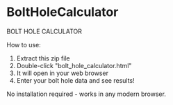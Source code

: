 # BoltHoleCalculator

BOLT HOLE CALCULATOR

How to use:
1. Extract this zip file
2. Double-click "bolt_hole_calculator.html"
3. It will open in your web browser
4. Enter your bolt hole data and see results!

No installation required - works in any modern browser.
